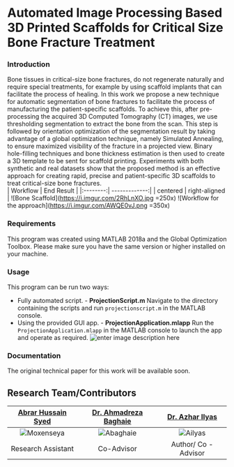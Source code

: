 # Automated Image Processing Based 3D Printed Scaffolds for Critical Size Bone Fracture Treatment

### Introduction
Bone tissues in critical-size bone fractures, do not regenerate naturally and require special treatments, for example by using scaffold implants that can facilitate the process of healing. In this work we propose a new technique for automatic segmentation of bone fractures to facilitate the process of manufacturing the patient-specific scaffolds. To achieve this, after pre-processing the acquired 3D Computed Tomography (CT) images, we use thresholding segmentation to extract the bone from the scan. This step is followed by orientation optimization of the segmentation result by taking advantage of a global optimization technique, namely Simulated Annealing, to ensure maximized visibility of the fracture in a projected view. Binary hole-filling techniques and bone thickness estimation is then used to create a 3D template to be sent for scaffold printing. Experiments with both synthetic and real datasets show that the proposed method is an effective approach for creating rapid, precise and patient-specific 3D scaffolds to treat critical-size bone fractures.  
| Workflow | End Result |
|:--------:| -------------:|
| centered | right-aligned |
![Bone Scaffold](https://i.imgur.com/2RhLnXO.jpg  =250x)
![Workflow for the approach](https://i.imgur.com/AWQE0vJ.png =350x)

### Requirements
This program was created using MATLAB 2018a and the Global Optimization Toolbox. Please make sure you have the same version or higher installed on your machine.

### Usage

This program can be run two ways:
- Fully automated script. - **ProjectionScript.m**
	Navigate to the directory containing the scripts and run `projectionscript.m` in the MATLAB console.
- Using the provided GUI app. - **ProjectionApplication.mlapp**
	Run the `ProjectionApplication.mlapp` in the MATLAB console to launch the app and operate as required.
![enter image description here](https://i.imgur.com/ZF78LQM.png)

### Documentation

The original technical paper for this work will be available soon.

## Research Team/Contributors

|                <a href="https://github.com/moxenseya" target="_blank">**Abrar Hussain Syed**</a>                |       <a href="https://www.linkedin.com/in/abaghaie/" target="_blank">**Dr. Ahmadreza Baghaie**</a>       |         <a href="https://www.researchgate.net/profile/Azhar_Ilyas" target="_blank">**Dr. Azhar Ilyas**</a>          |
| :----------------------------------------------------------------------------------------------------------------: | :-----------------------------------------------------------------------------: | :-----------------------------------------------------------------------------------: |
| ![Moxenseya](https://i.imgur.com/HgH0XPN.jpg) |                  ![Abaghaie](https://i.imgur.com/bEVInJn.jpg)|                    ![Ailyas](https://i.imgur.com/GgbcSGE.jpg) 
| Research Assistant | Co-Advisor | Author/ Co - Advisor
<!--stackedit_data:
eyJoaXN0b3J5IjpbLTU2NTA0NTE0OCwyNDU0MTkxNjIsLTE3OT
U3NjIzNTEsLTE0Nzg2MzIxNzcsLTI5OTU5OCwxNjE3NDM2ODQ4
XX0=
-->